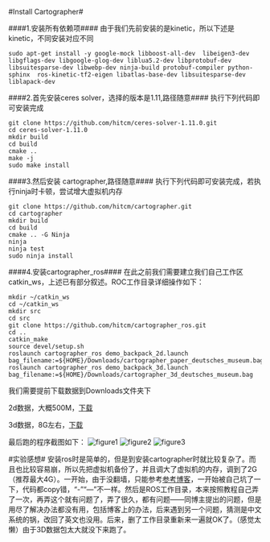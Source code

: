 #Install Cartographer#

####1.安装所有依赖项####
由于我们先前安装的是kinetic，所以下述是kinetic，不同安装对应不同

`sudo apt-get install -y google-mock libboost-all-dev  libeigen3-dev libgflags-dev libgoogle-glog-dev liblua5.2-dev libprotobuf-dev  libsuitesparse-dev libwebp-dev ninja-build protobuf-compiler python-sphinx  ros-kinetic-tf2-eigen libatlas-base-dev libsuitesparse-dev liblapack-dev`

####2.首先安装ceres solver，选择的版本是1.11,路径随意####
执行下列代码即可安装完成

	git clone https://github.com/hitcm/ceres-solver-1.11.0.git
	cd ceres-solver-1.11.0
	mkdir build
	cd build
	cmake ..
	make -j
	sudo make install

####3.然后安装 cartographer,路径随意####
执行下列代码即可安装完成，若执行ninja时卡顿，尝试增大虚拟机内存

	git clone https://github.com/hitcm/cartographer.git
	cd cartographer
	mkdir build
	cd build
	cmake .. -G Ninja
	ninja
	ninja test
	sudo ninja install

####4.安装cartographer_ros####
在此之前我们需要建立我们自己工作区catkin_ws，上述已有部分叙述。ROC工作目录详细操作如下：
	
	mkdir ~/catkin_ws
	cd ~/catkin_ws
	mkdir src
	cd src
	git clone https://github.com/hitcm/cartographer_ros.git
	cd ..
	catkin_make
	source devel/setup.sh
	roslaunch cartographer_ros demo_backpack_2d.launch bag_filename:=${HOME}/Downloads/cartographer_paper_deutsches_museum.bag
	roslaunch cartographer_ros demo_backpack_3d.launch bag_filename:=${HOME}/Downloads/cartographer_3d_deutsches_museum.bag
我们需要提前下载数据到Downloads文件夹下

2d数据，大概500M，[下载](https://storage.googleapis.com/cartographer-public-data/bags/backpack_2d/cartographer_paper_deutsches_museum.bag)

3d数据，8G左右，[下载](https://storage.googleapis.com/cartographer-public-data/bags/backpack_3d/cartographer_3d_deutsches_museum.bag)

最后跑的程序截图如下：
![figure1](http://i.imgur.com/p4Ze95o.png)
![figure2](http://i.imgur.com/DzfJJQs.png)
![figure3](http://i.imgur.com/KwOZ8uR.png)

#实验感想#
安装ros时是简单的，但是到安装cartographer时就比较复杂了。而且也比较容易崩，所以先把虚拟机备份了，并且调大了虚拟机的内存，调到了2G（推荐最大4G）。一开始，由于没翻墙，只能参考[参考博客](http://www.cnblogs.com/hitcm/p/5939507.html#commentform)，一开始被自己坑了一下，代码都copy错，“-”“—”不一样。然后是ROS工作目录，本来按照教程自己弄了一次，再弄这个就有问题了，弄了很久，都有问题——同博主提出的问题，但是用尽了解决办法都没有用，包括博客上的办法，后来遇到另一个问题，猜测是中文系统的锅，改回了英文也没用。后来，删了工作目录重新来一遍就OK了。（感觉太懒）由于3D数据包太大就没下来跑了。